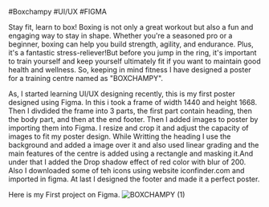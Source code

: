 #Boxchampy #UI/UX #FIGMA

Stay fit, learn to box! Boxing is not only a great workout but also a fun and engaging way to stay in shape. Whether you're a seasoned pro or a beginner, boxing can help you build strength, agility, and endurance. Plus, it's a fantastic stress-reliever!But before you jump in the ring, it's important to train yourself and keep yourself ultimately fit if you want to maintain good health and wellness. So, keeping in mind fitness I have designed a poster for a training centre named as "BOXCHAMPY". 

As, I started learning UI/UX designing recently, this is my first poster designed using Figma. 
In this i took a frame of width 1440 and height 1668.
Then I divdided the frame into 3 parts, the first part contain heading, then the body part, and then at the end footer.
Then I added images to poster by importing them into Figma. I resize and crop it and adjust the capacity of images to fit my poster design.
While Writting the heading I use the background and added a image over it and also used linear grading
and the main features of the centre is added using a rectangle and masking it.And under that I added the Drop shadow effect of red color with blur of 200. 
Also I downloaded some of teh icons using website iconfinder.com and imported in figma.
At last I designed the footer and made it a perfect poster.


Here is my First project on Figma.
![BOXCHAMPY (1)](https://user-images.githubusercontent.com/124730254/232769346-cac7dbef-ca54-40cb-8b6f-d35b004f60b5.png)
